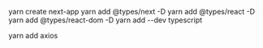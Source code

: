 yarn create next-app
yarn add @types/next -D
yarn add @types/react -D
yarn add @types/react-dom -D
yarn add --dev typescript

yarn add axios